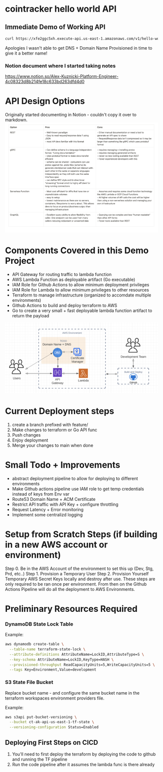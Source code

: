 # cointracker hello world API

## Immediate Demo of Working API
```bash
curl https://xfe2ggc5xh.execute-api.us-east-1.amazonaws.com/v1/hello-world
```

Apologies I wasn't able to get DNS + Domain Name Provisioned in time to give it a better name!

### Notion document where I started taking notes
https://www.notion.so/Alex-Kuznicki-Platform-Engineer-4c08323d8b214fe18c633bd263dfd4d0

# API Design Options
Originally started documenting in Notion - couldn't copy it over to markdown.
![Layout](./img/design-opts.png)

# Components Covered in this Demo Project

- API Gateway for routing traffic to lambda function
- AWS Lambda Function as deployable artifact (Go executable)
- IAM Role for Github Actions to allow minimum deployment privileges
- IAM Role for Lambda to allow minimum privileges to other resources
- Terraform to manage infrastructure (organized to accomdate multiple environments)
- Github Actions to build and deploy terraform to AWS
- Go to create a very small + fast deployable lambda function artifact to return the payload

![Layout](./img/arch.png)

# Current Deployment steps
1. create a branch prefixed with feature/
2. Make changes to terraform or Go API func
3. Push changes
4. Enjoy deployment
5. Merge your changes to main when done


# Small Todo + Improvements
- abstract deployment pipeline to allow for deploying to different environments
- Make Github actions pipeline use IAM role to get temp credentials instead of keys from Env var
- Route53 Domain Name + ACM Certificate
- Restrict API traffic with API Key + configure throttling
- Request Latency + Error monitoring
- Implement some centralizd logging


# Setup from Scratch Steps (if building in a new AWS account or environment)

Step 0. Be in the AWS Account of the environment to set this up (Dev, Stg, Prd, etc..)
Step 1. Provision a Temporary User
Step 2. Provision Yourself Temporary AWS Secret Keys locally and destroy after use. 
These steps are only required to be ran once per environment. From then on the Github Actions
Pipeline will do all the deployment to AWS Environments.

# Preliminary Resources Required

### DynamoDB State Lock Table

Example:
```bash
aws dynamodb create-table \
  --table-name terraform-state-lock \
  --attribute-definitions AttributeName=LockID,AttributeType=S \
  --key-schema AttributeName=LockID,KeyType=HASH \
  --provisioned-throughput ReadCapacityUnits=5,WriteCapacityUnits=5 \
  --tags Key=Environment,Value=development
```

### S3 State File Bucket
Replace bucket name - and configure the same bucket name in the terraform workspaces environment providers file.

Example:
```bash
aws s3api put-bucket-versioning \
  --bucket ct-ak-api-us-east-1-tf-state \
  --versioning-configuration Status=Enabled
```

## Deploying First Steps on CICD
1. You'll need to first deploy the terraform by deploying the code to github and running the TF pipeline
2. Run the code pipeline after it assumes the lambda func is there already


